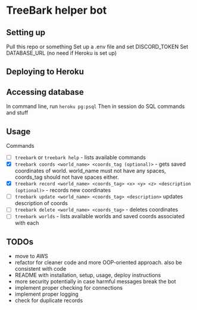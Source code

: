 # TreeBark helper bot

## Setting up

Pull this repo or something
Set up a .env file and set DISCORD_TOKEN
Set DATABASE_URL (no need if Heroku is set up)

## Deploying to Heroku

## Accessing database

In command line, run `heroku pg:psql`
Then in session do SQL commands and stuff

## Usage

Commands
- [ ] `treebark` or `treebark help` - lists available commands
- [x] `treebark coords <world_name> <coords_tag (optional)>` - gets saved coordinates of world. world_name must not have any spaces, coords_tag should not have spaces either.
- [x] `treebark record <world_name> <coords_tag> <x> <y> <z> <description (optional)>` - records new coordinates
- [ ] `treebark update <world_name> <coords_tag> <description>` updates description of coords
- [ ] `treebark delete <world_name> <coords_tag>` - deletes coordinates
- [ ] `treebark worlds` - lists available worlds and saved coords associated with each

## TODOs

- move to AWS
- refactor for cleaner code and more OOP-oriented approach. also be consistent with code
- README with installation, setup, usage, deploy instructions
- more security potentially in case harmful messages break the bot
- implement proper checking for connections
- implement proper logging
- check for duplicate records
